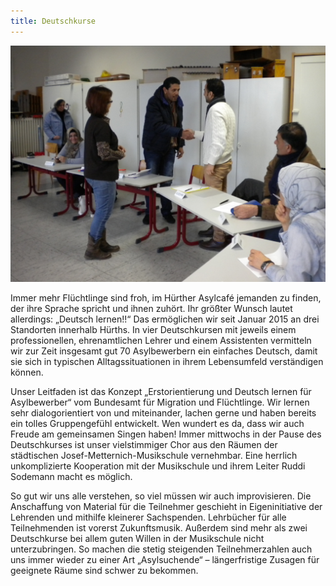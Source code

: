 ```yaml
---
title: Deutschkurse
---
```



![](/uploads/versions/deutschkurse---x----3648-2736x---.jpg)

Immer mehr Fl&uuml;chtlinge sind froh, im H&uuml;rther Asylcaf&eacute; jemanden zu finden, der ihre Sprache spricht und ihnen zuh&ouml;rt. Ihr gr&ouml;&szlig;ter Wunsch lautet allerdings: „Deutsch lernen!!“ Das erm&ouml;glichen wir seit Januar 2015 an drei Standorten innerhalb H&uuml;rths. In vier Deutschkursen mit jeweils einem professionellen, ehrenamtlichen Lehrer und einem Assistenten vermitteln wir zur Zeit insgesamt gut 70 Asylbewerbern ein einfaches Deutsch, damit sie sich in typischen Alltagssituationen in ihrem Lebensumfeld verst&auml;ndigen k&ouml;nnen.

Unser Leitfaden ist das Konzept „Erstorientierung und Deutsch lernen f&uuml;r Asylbewerber“ vom Bundesamt f&uuml;r Migration und Fl&uuml;chtlinge. Wir lernen sehr dialogorientiert von und miteinander, lachen gerne und haben bereits ein tolles Gruppengef&uuml;hl entwickelt. Wen wundert es da, dass wir auch Freude am gemeinsamen Singen haben! Immer mittwochs in der Pause des Deutschkurses ist unser vielstimmiger Chor aus den R&auml;umen der st&auml;dtischen Josef-Metternich-Musikschule vernehmbar. Eine herrlich unkomplizierte Kooperation mit der Musikschule und ihrem Leiter Ruddi Sodemann macht es m&ouml;glich.

So gut wir uns alle verstehen, so viel m&uuml;ssen wir auch improvisieren. Die Anschaffung von Material f&uuml;r die Teilnehmer geschieht in Eigeninitiative der Lehrenden und mithilfe kleinerer Sachspenden. Lehrb&uuml;cher f&uuml;r alle Teilnehmenden ist vorerst Zukunftsmusik. Au&szlig;erdem sind mehr als zwei Deutschkurse bei allem guten Willen in der Musikschule nicht unterzubringen. So machen die stetig steigenden Teilnehmerzahlen auch uns immer wieder zu einer Art „Asylsuchende“ – l&auml;ngerfristige Zusagen f&uuml;r geeignete R&auml;ume sind schwer zu bekommen.